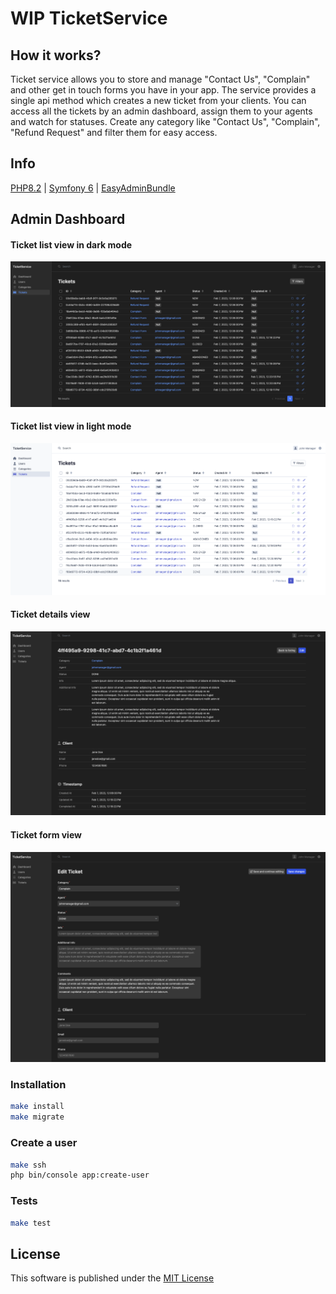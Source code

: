 # WIP TicketService

## How it works?

Ticket service allows you to store and manage "Contact Us", "Complain" and other get in touch forms you
have in your app. The service provides a single api method which creates a new ticket from your clients.
You can access all the tickets by an admin dashboard, assign them to your agents and watch for statuses.
Create any category like "Contact Us", "Complain", "Refund Request" and filter them for easy access.

## Info

[PHP8.2](https://www.php.net/releases/8.2/en.php) |
[Symfony 6](https://symfony.com) |
[EasyAdminBundle](https://symfony.com/bundles/EasyAdminBundle/current/index.html)

## Admin Dashboard

#### Ticket list view in dark mode

![Screenshot](docs/img/ticket_list_dark.png)

#### Ticket list view in light mode

![Screenshot](docs/img/ticket_list_light.png)

#### Ticket details view

![Screenshot](docs/img/ticket_detail_dark.png)

#### Ticket form view

![Screenshot](docs/img/ticket_form_dark.png)

### Installation

```bash
make install
make migrate
```

### Create a user

```bash
make ssh
php bin/console app:create-user
```

### Tests

```bash
make test
```

License
-------

This software is published under the [MIT License](LICENSE.md)

[1]: https://github.com/amvid/ticket-service/tree/main/LICENSE.md
